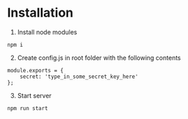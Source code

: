 # Installation
1. Install node modules
```
npm i
```
2. Create config.js in root folder with the following contents
```
module.exports = {
    secret: 'type_in_some_secret_key_here'
};
```
3. Start server
```
npm run start
``` 